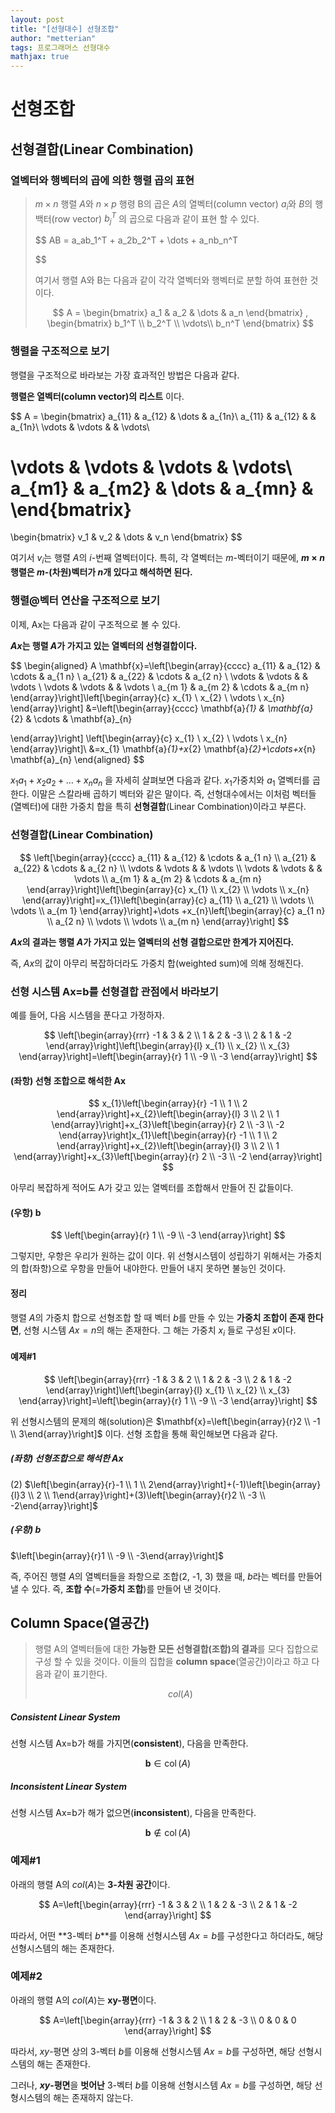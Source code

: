 ```yaml
---
layout: post
title: "[선형대수] 선형조합"
author: "metterian"
tags: 프로그래머스 선형대수
mathjax: true
---
```

# 선형조합

## 선형결합(Linear Combination)

### 열벡터와 행벡터의 곱에 의한 행렬 곱의 표현

> $m \times n$ 행렬 $A$와 $n \times p$ 행령 B의 곱은 $A$의 열벡터(column vector) $a_i$와 $B$의 행백터(row vector) $b_j^T$ 의 곱으로 다음과 같이 표현 할 수 있다.
>
> $$
> AB = a_ab_1^T + a_2b_2^T + \dots + a_nb_n^T
>
> $$
>
> 여기서 행렬 A와 B는 다음과 같이 각각 열벡터와 행벡터로 분할 하여 표현한 것이다.
>
> $$
> A =
> \begin{bmatrix}
> a_1 & a_2 & \dots & a_n
> \end{bmatrix}
> ,
> \begin{bmatrix}
> b_1^T \\
> b_2^T \\
> \vdots\\
> b_n^T
> \end{bmatrix}
> $$



### 행렬을 구조적으로 보기

행렬을 구조적으로 바라보는 가장 효과적인 방법은 다음과 같다.

**행렬은 열벡터(column vector)의 리스트** 이다.



$$
A =
\begin{bmatrix}
a_{11} & a_{12} & \dots & a_{1n}\\
a_{11} & a_{12} & 		& a_{1n}\\
\vdots & \vdots & 		& \vdots\\

\vdots & \vdots & \vdots & \vdots\\
a_{m1} & a_{m2} & \dots & a_{mn} &
\end{bmatrix}
=
\begin{bmatrix}
v_1 & v_2 & \dots & v_n
\end{bmatrix}
$$



여기서 $v_i$는 행렬 $A$의 $i$-번째 열벡터이다. 특히, 각 열벡터는 $m$-벡터이기 때문에,  **$m \times n$ 행렬은 $m$-(차원)벡터가 $n$개 있다고 해석하면 된다.**



### 행렬@벡터 연산을 구조적으로 보기

이제, Ax는 다음과 같이 구조적으로 볼 수 있다.

**$Ax$는 행렬 $A$가 가지고 있는 열벡터의 선형결합이다.**




$$
\begin{aligned}
A \mathbf{x}=\left[\begin{array}{cccc}
a_{11} & a_{12} & \cdots & a_{1 n} \\
a_{21} & a_{22} & \cdots & a_{2 n} \\
\vdots & \vdots & & \vdots \\
\vdots & \vdots & & \vdots \\
a_{m 1} & a_{m 2} & \cdots & a_{m n}
\end{array}\right]\left[\begin{array}{c}
x_{1} \\
x_{2} \\
\vdots \\
x_{n}
\end{array}\right] &=\left[\begin{array}{cccc}
\mathbf{a}_{1} & \mathbf{a}_{2} & \cdots & \mathbf{a}_{n}

\end{array}\right] \left[\begin{array}{c}
x_{1} \\
x_{2} \\
\vdots \\
x_{n}
\end{array}\right]\\
&=x_{1} \mathbf{a}_{1}+x_{2} \mathbf{a}_{2}+\cdots+x_{n} \mathbf{a}_{n}
\end{aligned}
$$



$x_1a_1 + x_2a_2 + \dots + x_na_n$ 을 자세히 살펴보면 다음과 같다. $x_1$가중치와 $a_1$ 열벡터를 곱한다. 이말은 스칼라배 곱하기 벡터와 같은 말이다. 즉, 선형대수에서는 이처럼 벡터들(열벡터)에 대한 가중치 합을 특히 **선형결합**(Linear Combination)이라고 부른다.



### 선형결합(Linear Combination)




$$
\left[\begin{array}{cccc}
a_{11} & a_{12} & \cdots & a_{1 n} \\
a_{21} & a_{22} & \cdots & a_{2 n} \\
\vdots & \vdots & & \vdots \\
\vdots & \vdots & & \vdots \\
a_{m 1} & a_{m 2} & \cdots & a_{m n}
\end{array}\right]\left[\begin{array}{c}
x_{1} \\
x_{2} \\
\vdots \\
x_{n}
\end{array}\right]=x_{1}\left[\begin{array}{c}
a_{11} \\
a_{21} \\
\vdots \\
\vdots \\
a_{m 1}
\end{array}\right]+\dots +x_{n}\left[\begin{array}{c}
a_{1 n} \\
a_{2 n} \\
\vdots \\
\vdots \\
a_{m n}
\end{array}\right]
$$






**$Ax$의 결과는 행렬 $A$가 가지고 있는 열벡터의 선형 결합으로만 한계가 지어진다.**

즉, $Ax$의 값이 아무리 복잡하더라도 가중치 합(weighted sum)에 의해 정해진다.



### 선형 시스템 Ax=b를 선형결합 관점에서 바라보기

예를 들어, 다음 시스템을 푼다고 가정하자.



$$
\left[\begin{array}{rrr}
-1 & 3 & 2 \\
1 & 2 & -3 \\
2 & 1 & -2
\end{array}\right]\left[\begin{array}{l}
x_{1} \\
x_{2} \\
x_{3}
\end{array}\right]=\left[\begin{array}{r}
1 \\
-9 \\
-3
\end{array}\right]
$$




#### (좌항) 선형 조합으로 해석한 Ax




$$
x_{1}\left[\begin{array}{r}
-1 \\
1 \\
2
\end{array}\right]+x_{2}\left[\begin{array}{l}
3 \\
2 \\
1
\end{array}\right]+x_{3}\left[\begin{array}{r}
2 \\
-3 \\
-2
\end{array}\right]x_{1}\left[\begin{array}{r}
-1 \\
1 \\
2
\end{array}\right]+x_{2}\left[\begin{array}{l}
3 \\
2 \\
1
\end{array}\right]+x_{3}\left[\begin{array}{r}
2 \\
-3 \\
-2
\end{array}\right]
$$




아무리 복잡하게 적어도 A가 갖고 있는 열벡터를 조합해서 만들어 진 값들이다.

#### (우항) b




$$
\left[\begin{array}{r}
1 \\
-9 \\
-3
\end{array}\right]
$$




그렇지만, 우항은 우리가 원하는 값이 이다. 위 선형시스템이 성립하기 위해서는 가중치의 합(좌항)으로 우항을 만들어 내야한다. 만들어 내지 못하면 불능인 것이다.

#### 정리

행렬 $A$의 가중치 합으로 선형조합 할 때 벡터 $b$를 만들 수 있는 **가중치 조합이 존재 한다면**, 선형 시스템  $Ax=n$의 해는 존재한다. 그 해는 가중치  $x_i$ 들로 구성된 $x$이다.



#### 예제#1




$$
\left[\begin{array}{rrr}
-1 & 3 & 2 \\
1 & 2 & -3 \\
2 & 1 & -2
\end{array}\right]\left[\begin{array}{l}
x_{1} \\
x_{2} \\
x_{3}
\end{array}\right]=\left[\begin{array}{r}
1 \\
-9 \\
-3
\end{array}\right]
$$




위 선형시스템의 문제의 해(solution)은 $\mathbf{x}=\left[\begin{array}{r}2 \\ -1 \\ 3\end{array}\right]$  이다. 선형 조합을 통해 확인해보면 다음과 같다.

##### (좌항) 선형조합으로 해석한 Ax

(2) $\left[\begin{array}{r}-1 \\ 1 \\ 2\end{array}\right]+(-1)\left[\begin{array}{l}3 \\ 2 \\ 1\end{array}\right]+(3)\left[\begin{array}{r}2 \\ -3 \\ -2\end{array}\right]$

##### (우항) b

$\left[\begin{array}{r}1 \\ -9 \\ -3\end{array}\right]$

즉, 주어진 행렬  $A$의 열벡터들을 좌항으로 조합(2, -1, 3) 했을 때, $b$라는 벡터를 만들어 낼 수 있다. 즉, **조합 수**(=**가중치 조합**)를 만들어 낸 것이다.



## Column Space(열공간)

> 행렬 A의 열벡터들에 대한 **가능한 모든 선형결합(조합)의 결과**를 모다 집합으로 구성 할 수 있을 것이다. 이들의 집합을 **column space**(열공간)이라고 하고 다음과 같이 표기한다.
>
> $$
> col(A)
> $$

##### Consistent Linear System

선형 시스템 Ax=b가 해를 가지면(**consistent**), 다음을 만족한다.



$$
\mathbf{b} \in \operatorname{col}(A)
$$




##### Inconsistent Linear System

선형 시스템 Ax=b가 해가 없으면(**inconsistent**), 다음을 만족한다.



$$
\mathbf{b} \notin \operatorname{col}(A)
$$





### 예제#1

아래의 행렬 A의 $col(A)$는 **3-차원 공간**이다.



$$
A=\left[\begin{array}{rrr}
-1 & 3 & 2 \\
1 & 2 & -3 \\
2 & 1 & -2
\end{array}\right]
$$



따라서, 어떤 **3-벡터 $b$**를 이용해 선형시스템 $Ax=b$를 구성한다고 하더라도, 해당 선형시스템의 해는 존재한다.

### 예제#2

아래의 행렬 A의 $col(A)$는 **xy-평면**이다.



$$
A=\left[\begin{array}{rrr}
-1 & 3 & 2 \\
1 & 2 & -3 \\
0 & 0 & 0
\end{array}\right]
$$



따라서, $xy$-평면 상의 3-벡터 $b$를 이용해 선형시스템 $Ax=b$를 구성하면, 해당 선형시스템의 해는 존재한다.

그러나, **$xy$-평면**을 **벗어난** 3-벡터 $b$를 이용해 선형시스템 $Ax=b$를 구성하면, 해당 선형시스템의 해는 존재하지 않는다.





